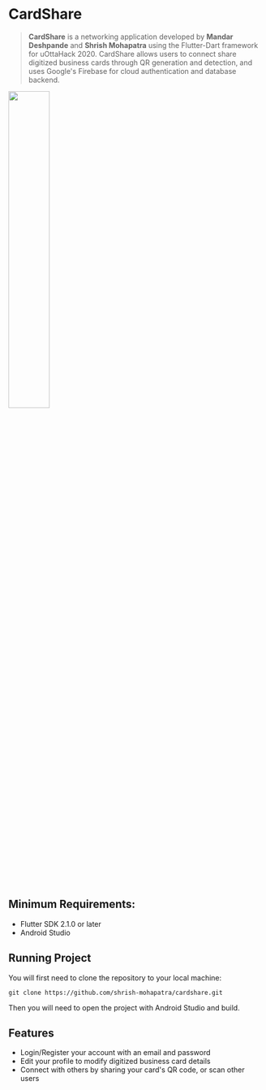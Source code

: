 # CardShare
> **CardShare** is a networking application developed by **Mandar Deshpande** and **Shrish Mohapatra** using the Flutter-Dart framework for uOttaHack 2020. CardShare allows users to connect share digitized business cards through QR generation and detection, and uses Google's Firebase for cloud authentication and database backend.

<img src="https://github.com/shrish-mohapatra/cardshare/blob/master/screenshots/cards.jpg" width="40%">

## Minimum Requirements:
- Flutter SDK 2.1.0 or later
- Android Studio

## Running Project
You will first need to clone the repository to your local machine:
```
git clone https://github.com/shrish-mohapatra/cardshare.git
```

Then you will need to open the project with Android Studio and build.

## Features
- Login/Register your account with an email and password
- Edit your profile to modify digitized business card details
- Connect with others by sharing your card's QR code, or scan other users
